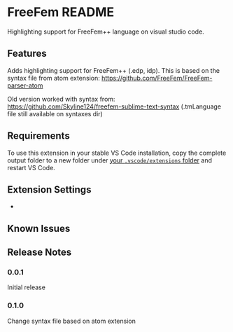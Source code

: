 # FreeFem README

Highlighting support for FreeFem++ language on visual studio code.

## Features

Adds highlighting support for FreeFem++ (.edp, idp). This is based on the syntax file from atom extension: https://github.com/FreeFem/FreeFem-parser-atom

Old version worked with syntax from:
https://github.com/Skyline124/freefem-sublime-text-syntax
(.tmLanguage file still available on syntaxes dir)

## Requirements

To use this extension in your stable VS Code installation, copy the complete output folder to a new folder under [your `.vscode/extensions` folder](https://code.visualstudio.com/docs/extensions/yocode#_your-extensions-folder) and restart VS Code.

## Extension Settings

* ​

## Known Issues



## Release Notes

### 0.0.1

Initial release

### 0.1.0

Change syntax file based on atom extension
